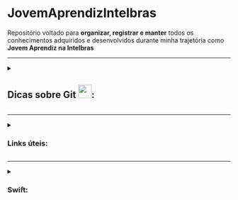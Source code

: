 # JovemAprendizIntelbras
<p> 
  Repositório voltado para <b>organizar, registrar e manter</b> todos os conhecimentos adquiridos e desenvolvidos durante minha trajetória como <b>Jovem Aprendiz na     Intelbras</b>
</p>

<hr>
<details>
<summary><h2>Dicas sobre Git <img src='https://git-scm.com/images/logos/downloads/Git-Icon-1788C.svg' width=30px>:</h2></summary

<h3>Motivo para utilizar versionadores de código (como o Git):</h3>

-> organizar, distribuir e gerenciar várias versões de um software de forma eficiente

<hr>

<h3>Estrutura Inicial do Git:</h1>
<ol>
  <li><b>git clone</b> => cria um clone do projeto (repositório) em nossa máquina local
  <li><b>git add .</b> => realiza a inclusão ou modificação dos arquivos no diretório local, preparando ele para ser entregue ao servidor remoto (commit -> push)
  <li><b>git commit</b> => confirma e salva as alterações para preparar para o envio (git commit -m 'mensagem', para formalizar os commits
  <li><b>git push</b> => envia ao repositório remoto Git (sobe as alterações ao repositorio no GitHub)
</ol>

<hr>

<h3>Estrutura Normal do Git:</h3>
<ol>
  <li><b>git pull</b> => busca e baixa o último conteudo salvo e atualizado do repositorio remoto (substitui o git clone)
  <li>Mesmo processo que antes (add -> commit -> push)
</ol>
<hr>

<h3>Outras infos:</h3>

<ul>
  <li>Ramo principal e padrão => main
  <li>Repositório => local ou nuvem
</ul>

<hr>

<h3>Mais comandos:</h3>
<ul>
  <li><b>git branch</b> => realizar operações com branches (criar, listar, renomear ou excluir)<br>
      link: https://blog.betrybe.com/git/git-branch/#1
  <li><b>git checkout</b> => alterar a branch ou restaurar arquivos (da pra usar o 'git checkout -b <nome branch>' para criar e já entrar nessa nova branch (ramificação) criada)<br>
link: https://blog.betrybe.com/git/git-checkout/#1
  <li><b>git status</b> => dá todas as informações necessárias sobre a branch atual.
  <li><b>git reset</b> => desfaz alterações (commits)
  <li><b>git rm</b> => remove arquivos
  <li><b>git mv</b> => move arquivos
</ul>
</details>
	
<hr>
	
<details>
<summary><h3>Links úteis:</h3></summary>
<ul>
  <li>https://comandosgit.github.io/
  <li>https://www.freecodecamp.org/portuguese/news/10-comandos-do-git-que-todo-desenvolvedor-deveria-conhecer/
  <li>https://medium.com/@rafaelpiresvb/programação-reativa-com-reactivex-no-swift-e-kotlin-71e8a78fe07f
  <li>https://replit.com/@LucasSGonza
  <li>https://updatedcode.wordpress.com/2016/06/13/3-swift-colecoes-e-tuplas/
  <li>https://www.hackingwithswift.com/example-code/system/how-do-you-read-from-the-command-line
  <li>https://developer.apple.com/documentation/swift/array/foreach(_:)
  <li>https://www.youtube.com/playlist?list=PLJ0AcghBBWShgIH122uw7H9T9-NIaFpP-
  <li>https://www.codecademy.com/learn/learn-swift/modules/learn-swift-hello-world/cheatsheet
</ul>
</details>
	
<hr>
    
<details>
<summary><h3>Swift:</h3></summary>

<h3>Links:</h3>

https://www.codingame.com/playgrounds/66493/swift---variaveis-tipos-tuplas-enumeracoes-e-operadores

https://macmagazine.com.br/post/2015/06/24/quaddro-macmagazine-vamos-aprender-swift/

https://macmagazine.com.br/post/2015/07/01/quaddro-macmagazine-swift-na-pratica-2-operadores/

https://macmagazine.com.br/post/2015/07/08/quaddro-macmagazine-swift-na-pratica-3-string-e-collection-types/

https://tiagoaguiar.co/xcode-shortcuts-teclas-de-atalho#:~:text=cmd%20%2B%20%5B%20%3A%3A%20unindent&text=Um%20bom%20desenvolvedor%20de%20software,atalho%20dentro%20do%20seu%20Xcode

https://www.tutorialspoint.com/swift-program-to-get-input-from-the-user#

https://www.codecademy.com/learn/learn-swift/modules/learn-swift-hello-world/cheatsheet

——————————————————————————————

<h3>Características</h3>

- tipagem => tipo da variável é definido baseado no 1º valor que ela receber. Uma vez definido o tipo, este não poderá ser modificado

- ' ; ' é opcional

-  "Xcode" => IDE oficial desenvolvida pela apple para desenvolvimento de SWIFT

- readLine() -> funciona quase como o scan.nextLine() do Scanner do Java (utiliza do conceito de opcionais)

- usar { } em métodos

- usar ‘ _ ‘ (underline) significa que o valor não é necessário ser citado. Exemplo:
	for _ in 0…2 { print(‘Ola Mundo’) } —> irá simplesmente realizar o código do loop 3x

	func calcMedia (_ nota1: Double, _ nota2: Double ) { //codigo }
	
	nesse caso, por padrao as funções em swift utilizam de ‘label’ (tag/identificador) para cada parâmetro, ou seja, utlizando o ‘ _ ‘, vc retira a necessidade de, quando for chamar a função, ter que colocar as labels (no caso os nomes utilizados, no exemplo citado sendo nota1, nota2)

-  ‘ ?? ‘ —> utiliza-se quando a variável é do tipo opcional, dessa forma, após as ??, coloca-se um valor padrão para a mesma.

	This operator is generally used to provide a default value when an expression or variable produces an 		optional result. for ex:
		let i: Int? = 5
		let j: Int? = nil

		let value1 = i ?? 9 //value1 will be 5 non-optional
		let value2 = j ?? 9 //value2 will be 9 non-optional

	You can chain multiple of these operators as such:
		let value3 = j ?? i ?? 9 //value3 will be 5 non-optional


- Concatenação => print (“Média: “, media) => usar + da erro. O “+” iria concatenar apenas se tudo fosse String.

	Dica: utilizamos “\(valor)” para inserirmos o valor de uma variável ou constante dentro de uma string 		(Interpolação).

——————————————————————————————

<h3>Sobre a linguagem</h3>

Tipos de variáveis:
* Var => variable variável (valor pode ser alterado)
* Let => variable constante (valor não pode ser alterado)

————

Tipos de Dados:
* Int
* Double
* String
* Boolean
* Character (char) => precisa ser declarado explícitamente (ex => var umChar: Character = “a”);

————

Tipos de declaração:
ex: 
* let num; —> num = 1
* let num = 1;
* let num: Int = 2; 

————

Conversão de dados (type casting):
* Sintaxe: tipoDado(variável);
Ex:
Let x = 10;
Let name = String(x)
print(name) —> “10”

Como dito la nas “Características”, a tipagem é ‘automática’, mas definir o tipo da variável da 3º forma é de certa forma mais didática, facilitando o entendimento do código.

————

Operadores Lógicos:
* No geral, igual as outras linguagens (<,>,//, ==, !=, !, +=, -=, …, &&, ||)

https://docs.swift.org/swift-book/documentation/the-swift-programming-language/basicoperators/

————

Condições:
* If, if/else, else if, switch => igual as outras linguagens
* Operador ternário:
Sintaxe => expressão ? valor-seTrue : valor-seFalse;

————

Comentarios:
* Igual Java ( // ou /* */ )

————

Tuplas:

* Sintaxe padrão => let numbers = (1,2,3)
* Funciona semelhante como uma matriz em Java (uma ‘variável’ ou um espaço de memória que agrupa vários valores, podendo ser de tipos distintos ou não)

* Sintaxe de criação com a mesma lógica das variáveis (pode definir o tipo explicitamente ou não)
* Caso for definir o tipo, precisa ser para cada item da tupla (oq talvez não seja tão produtivo), visto que cada item é “único” (a tupla serve simplesmente para armazenar)
* Pode ser inicializado vazia

* Por padrão, cada item da tupla pode ser acessado pelo seu índice, mas é possível atribuir ‘nomes’ para cada item (somente se o tipo não estiver declarado)=> let coords = (lat: 22.1, lng: 27.6)

————

Array:

* Sintaxe padrão => let numbers = [1,2,3]

* Possuí a sintaxe de criação de uma matriz em Java (utilizando colchetes) e compartilha da característica de conter apenas valores de um MESMO TIPO
* Nesse sentido, caso queira definir o tipo de dado da Array durante a criação dela, basta definir somente uma vez, diferentemente da Tupla, que caso for definir o tipo, precisa ser para cada valor contido nela.
* Pode ser inicializado vazia

Alguns métodos usuais (alguns funcionam para tuplas tbm):
- append() -> adiciona na Array
- removeAll() -> auto-explicativo
- isEmpty -> auto-explicative
- count -> verifica tamanho da lista (igual o lenght ou size)
- contais() -> verifica na Array se existe o elemento indicado no parâmetro
- first -> access o primeiro elemento da Array
- insert(‘item’, at: ‘índice’) -> insere um elemento no índice indicado
- remove(at: ‘indice’) -> remove o item da Array no índice indicado
- removeLast() -> auto-explicativo mas remove o ultimo item da Array
- swapAt(0,1) -> meio auto-explicativo mas ele troca os elementos de posição (vc indica quais serão trocados)

https://developer.apple.com/documentation/swift/sequence/filter(_:)
https://developer.apple.com/documentation/swift/array/map(_:)-87c4d

————

Dictionary:

https://www.codecademy.com/learn/learn-swift/modules/learn-swift-dictionaries/cheatsheet#:~:text=To%20remove%20a%20key%2Dvalue,removeAll()%20to%20a%20dictionary

* Funciona muito semelhante a uma Array, mas utiliza do conceito de chave-valor (key-value), semelhante a um JSON
* É necessário definir na criação o tipo da chave e do valor
* Possuí métodos da mesma forma que Array, possuindo alguns métodos até idênticos, mas no geral os métodos realmente “são os mesmos” que na Array, mas atualizados para a sintaxe do dictionary.

* Usos gerais:

    - Sintaxe de criação: 
		var products: [tipoChave : tipoValor] = [ : ] —> iniciando vazia

    - CRUD valores (sempre atento ao tipo da chave e do valor):
		CREATE ja na criação do dicionario  —> var products: [Int : String] = [1 : “Fone de ouvido”]
		CREATE/UPDATE normal —> products[1] = “Fone de ouvido”
MÉTODO CREATE/UPDATE —> dictionary.updateValue(valor, forKey: chave) —> add or update a key-value
		
		DELETE meio estranho —> products[0] = nil —> nil significa a ausência de valor
MÉTODO DELETE mais legal —> removeValue(forKey: 0) —> a partir da chave informada, remove o item

		READ de chave —> for key in products.key { print(key) }
		READ de valor  —> for val in products.values { print(val) }
		READ key-value —> for (key, value) in products { print (“chave: \(key), valor: \(valor)” }
	
————

Sets:

* Semelhante a um Array, mas não permite itens repetidos
* Igualmente a Array, permite apenas 1 tipo (coleção de dados únicos de mesmo tipo)
* Sintaxe padrao —> var newSet: Set<tipo> = [ ]

- Sua utilização me parece mais específica do que em relação aos demais tipos de dados, além de talvez necessitar de um maior contexto para utilizá-la
- Ex:

//simulando a Mega-sena

var numbers = 6
var result: Set<Int> = [ ]

while (numbers > 0) {
	let generated = Int.random (in: 1…60) //método que gera numeros aleatorios a partir do range definido
	let res = result.insert(generated) //só irá inserir no Set se o número gerado não for repetido
	if (res.inserted) {
		numbers - -
	}
}

————

Laços de Repetição:

* While => sintaxe padrão, igual em Java e JS (verifica a condição, dps executa o bloco de código)
* Repeat/while => igual o do/while (execute o bloco de código, dps verifica a condição)

Sequências (ranges) => controlam o for
ex: 
let range = 0…5 // inclusive (incluí tudo)
let r = 0..<5 // exclusive (não incluí o limite)

<b>for-in</b>
* sintaxe 1=> for i in x...y { }
* i => variável padrão, é imutável (let)
* é possível utilizar da cláusula ‘where’ para colocar uma condição no loop. ex:
	for i in 1...10 where i % 2 == 0 { print(i) }

* O for em swift utiliza bem da questão dos parâmetros genéricos, ent a variável i é somente uma opção para tal.
* No geral, o loop for é mais fácil de interpretar traduzindo-o. ex:
	let sequencia = 1…5
	for num in sequencia {
		print(num) //exibira todos os itens de ‘sequencia’ 	}

* sintaxe mais padrão ainda => 

	for item in items { 		// Do this 	}

nessa sintaxe, deixa mais claro a possibilidade de utilizar do for para iterar uma Array, da mesma forma que um forEach(). A vantagem do for, seria da possibilidade de iterar por uma Array de Array’s, ou seja, cada item da Array a ser iterada é uma outra Array
	
https://www.programiz.com/swift-programming/for-in-loop
https://www.appypie.com/loops-swift-how-to
https://www.hackingwithswift.com/sixty/4/1/for-loops

————

BREAK e CONTINUE

* break —> utilizado para literalmente quebrar/parar algo, geralmente uma iteração em um loop ou no caso de utilizar de switch/case, por exemplo. Quando utilizado em loops, muito comum ser utilizado dentro de if’s (verificações), para não ser necessário validar tudo de algo (array por ex) quando já satisfez oq era procurado

* continue —> pula uma iteração e passa para a próxima instrução ou bloco de código. Facilita quando uti

————

Functions:

* Muito semelhante às sintaxe dos métodos em Java e das functions em JavaScript, só muda o prefixo: func nomeFuncao () { }

* Da mesma forma que em Java, os parâmetros precisam de nome + tipo
* Se for utilizar do ‘return’ é necessário definir o tipo do retorno, mesma lógica que em Java, mas o tipo do retorno é definido após os parâmetros, da seguinte forma:
		func calcMedia (nota1: Double, nota2: Double) -> Double { }

* Por padrão, caso for omitido, o return é vazio
* Nos parâmetros, os nomes das ‘variaveis de parâmetro’ funcionam como labels, ou seja, caso não for utilizado um ‘ _ ‘ antes do nome da variavel, na hora de chamar o método e passar os argumentos, seria necessário citar os labels. EX:
		calcMedia(nota1: 7, nota2: 10)

————

Closure:

https://www.programiz.com/swift-programming/closures

* Funciona quase como uma Arroy function em JavaScript, no sentido de que a Closure é uma função resumida

EX:

closure:							function
{ (a: Int, b: Int) -> Int in				func somar (a: Int, b: Int) -> Int {
   a + b								return a + b
}								}

—> Características:
- pode ou não receber parâmetros
- não é necessário uma palavra chave para declarar uma closure (como existe nas functions)
- a declaração consiste nas { }
- Sintaxe padrao: { (parametro) -> tipoRetorno in //codigo } 
- o ‘in’ funciona como uma “—>” em JS
- o ’—>’ serve para separar os parâmetros do tipo de retorno 
- Pode ser passada como parâmetro de outras funções (callback function), como em um map por exemplo

————

Opcionais:
	
-> Uma condição dada aos tipos de varíaveis na qual permite a ausência de valor (nil)
-> resumidademente, permite valores nulos (tipo nulo [nil]) a variáveis , com tipos declarados (String, Int, Double, ...), visto que normalmente isso não seria permitido (ex: atribuir nil a uma variável que espera um valor Int)
	
* sintaxe => ? , ex: Int?
	
* Como esse tipo de variável permite valores nulos, é necessário fazer algo para que, caso tente acessar um valor nulo, o programa nao dê problema. Para isso, existem 2 respostas padrão:
	
	- Definir um valor padrão, caso ainda esteja como nil => ?? valor padrão , ex: var numbers = total ?? 60 
	(funciona como um if: caso tenha valor, seguirá utilizando o valor normalmente. Caso ainda esteja nil, utiliza o valor padrão)
	
	- Forçar um unwrapp na variável => 
	. usado quando temos certeza de que a variável, mesmo que opcional, terá um valor informado (e não será nil) durante a compilação
	. utiliza ! ao fim da variável

* CUIDADO => caso seja passado um nil e seja usado ! para forçar, o programa dará fatal error. Para não acontecer este problema, existem maneiras de verificar se realmente é possível forçar um desembrulo da variável:
	
- if let => faz uma verificação if para ver se a variável possuí valor.
- guard let =>

* QUANDO USAR => semelhante ao NOT NULL em SQL, ou seja, geralmente utilizado após verificar se é necessário ou não existir um valor. In fact, esse é um dos motivos para existir esse tipo, visto que serve para tratar, por exemplo, valores nulos vindo de um BD, visto que no BD podem existir campos que permitem serem nulos, fazendo com que em nosso sistema realizassemos a mesma lógica, definindo algumas variáveis como <i>opcionais</i>.
	
————
	
    </details>
